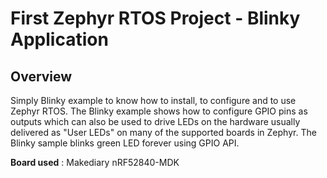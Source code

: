 # First Zephyr RTOS Project - Blinky Application

## Overview

Simply Blinky example to know how to install, to configure and to use Zephyr RTOS.
The Blinky example shows how to configure GPIO pins as outputs which can also be used to drive LEDs on the hardware usually delivered as "User LEDs" on many of the supported boards in Zephyr. The Blinky sample blinks green LED forever using GPIO API.

**Board used** : Makediary nRF52840-MDK